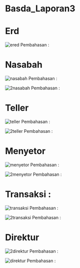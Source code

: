 # Basda_Laporan3
# Erd
![ered](https://github.com/kevnrnldi/Basda_Laporan3/assets/131644812/0aff8994-a81b-4710-9c59-7257c1e5e67b)
Pembahasan :



# Nasabah
![nasabah](https://github.com/kevnrnldi/Basda_Laporan3/assets/131644812/c8d89c68-eb79-428a-925d-b3d04f79a3e0)
Pembahasan :


![2nasabah](https://github.com/kevnrnldi/Basda_Laporan3/assets/131644812/94e604b8-74cd-4f54-9a3b-77bfeca3c240)
Pembahasan :




# Teller 
![teller](https://github.com/kevnrnldi/Basda_Laporan3/assets/131644812/230954d6-20a6-409e-9d62-f500a0cc8f31)
Pembahasan :

![2teller](https://github.com/kevnrnldi/Basda_Laporan3/assets/131644812/51f56556-8985-48ad-a5b5-e768ea319a08)
Pembahasan :



# Menyetor
![menyetor](https://github.com/kevnrnldi/Basda_Laporan3/assets/131644812/9a6c0851-af42-42cd-8a7d-4ff58b5ff9ea)
Pembahasan :

![2menyetor](https://github.com/kevnrnldi/Basda_Laporan3/assets/131644812/677746e0-0ded-488e-b97e-e1cffcde603a)
Pembahasan :



# Transaksi :
![transaksi](https://github.com/kevnrnldi/Basda_Laporan3/assets/131644812/0ca3463d-8673-486f-af86-2eeda055bd1b)
Pembahasan :

![2transaksi](https://github.com/kevnrnldi/Basda_Laporan3/assets/131644812/07dba141-4966-44de-8c25-9b5d6c8f621c)
Pembahasan :

# Direktur
![2direktur](https://github.com/kevnrnldi/Basda_Laporan3/assets/131644812/c3c4862d-06dd-489d-8ddd-65cc439c56e5)
Pembahasan :

![direktur](https://github.com/kevnrnldi/Basda_Laporan3/assets/131644812/87938f22-2643-4da4-808d-e7e0ccfeb7b3)
Pembahasan :
